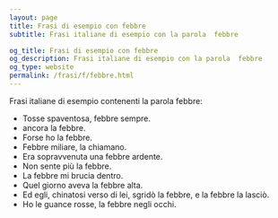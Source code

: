 ```yaml
---
layout: page
title: Frasi di esempio con febbre 
subtitle: Frasi italiane di esempio con la parola  febbre

og_title: Frasi di esempio con febbre 
og_description: Frasi italiane di esempio con la parola  febbre
og_type: website
permalink: /frasi/f/febbre.html
---
```


Frasi italiane di esempio contenenti la parola febbre:


- Tosse spaventosa, febbre sempre.
- ancora la febbre.
- Forse ho la febbre.
- Febbre miliare, la chiamano.
- Era sopravvenuta una febbre ardente.
- Non sente più la febbre.
- La febbre mi brucia dentro.
- Quel giorno aveva la febbre alta.
- Ed egli, chinatosi verso di lei, sgridò la febbre, e la febbre la lasciò.
- Ho le guance rosse, la febbre negli occhi.
